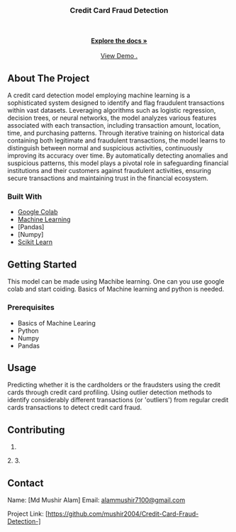 <br/>
<div align="center">
<a href="https://github.com/mushir2004">
</a>
<h3 align="center">Credit Card Fraud Detection</h3>
<p align="center">
<br/>
<br/>
<a href="https://github.com/mushir2004/Credit-Card-Fraud-Detection-/blob/main/About"><strong>Explore the docs »</strong></a>
<br/>
<br/>
<a href="https://github.com/mushir2004/Credit-Card-Fraud-Detection-/blob/main/Credit_Card_Fraud_Detection.ipynb">View Demo .</a>  
</p>
</div>

 ## About The Project

A credit card detection model employing machine learning is a sophisticated system designed to identify and flag fraudulent transactions within vast datasets.
Leveraging algorithms such as logistic regression, decision trees, or neural networks, the model analyzes various features associated with each transaction, including transaction amount, location, time, and purchasing patterns. 
Through iterative training on historical data containing both legitimate and fraudulent transactions, the model learns to distinguish between normal and suspicious activities, continuously improving its accuracy over time. 
By automatically detecting anomalies and suspicious patterns, this model plays a pivotal role in safeguarding financial institutions and their customers against fraudulent activities, ensuring secure transactions and maintaining trust in the financial ecosystem.

 ### Built With

- [Google Colab](https://colab.research.google.com/)
- [Machine Learning](https://en.wikipedia.org/wiki/Machine_learning)
- [Pandas]
- [Numpy]
- [Scikit Learn](https://scikit-learn.org/stable/)
 ## Getting Started
 This model can be made using Machibe learning.
 One can you use google colab and start coiding.
 Basics of Machine learning and python is needed.

 ### Prerequisites

 - Basics of Machine Learing
 - Python 
 - Numpy 
 - Pandas

 ## Usage

Predicting whether it is the cardholders or the fraudsters using the credit cards through credit card profiling. Using outlier detection methods to identify considerably different transactions (or 'outliers') from regular credit cards transactions to detect credit card fraud.

 ## Contributing

1. <a href="https://github.com/mushir2004">
</a>
2. <a href="https://github.com/ACM-SIGKDD-SRM-KTR-STUDENT-CHAPTER">
</a>
3.<a href ="https://github.com/Whis2903">
</a>
 
 ## Contact

 Name: [Md Mushir Alam] 
 Email: alammushir7100@gmail.com

Project Link: [https://github.com/mushir2004/Credit-Card-Fraud-Detection-]

